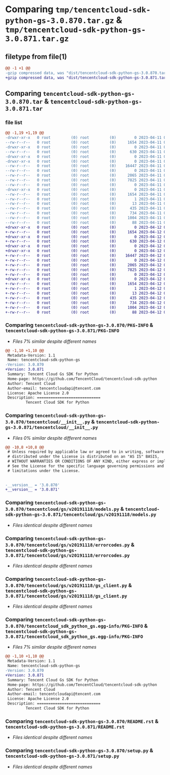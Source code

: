 # Comparing `tmp/tencentcloud-sdk-python-gs-3.0.870.tar.gz` & `tmp/tencentcloud-sdk-python-gs-3.0.871.tar.gz`

## filetype from file(1)

```diff
@@ -1 +1 @@
-gzip compressed data, was "dist/tencentcloud-sdk-python-gs-3.0.870.tar", last modified: Tue Apr 11 03:39:41 2023, max compression
+gzip compressed data, was "dist/tencentcloud-sdk-python-gs-3.0.871.tar", last modified: Wed Apr 12 00:25:34 2023, max compression
```

## Comparing `tencentcloud-sdk-python-gs-3.0.870.tar` & `tencentcloud-sdk-python-gs-3.0.871.tar`

### file list

```diff
@@ -1,19 +1,19 @@
-drwxr-xr-x   0 root         (0) root         (0)        0 2023-04-11 03:39:41.000000 tencentcloud-sdk-python-gs-3.0.870/
--rw-r--r--   0 root         (0) root         (0)     1654 2023-04-11 03:39:41.000000 tencentcloud-sdk-python-gs-3.0.870/PKG-INFO
-drwxr-xr-x   0 root         (0) root         (0)        0 2023-04-11 03:39:41.000000 tencentcloud-sdk-python-gs-3.0.870/tencentcloud/
--rw-r--r--   0 root         (0) root         (0)      630 2023-04-11 03:39:41.000000 tencentcloud-sdk-python-gs-3.0.870/tencentcloud/__init__.py
-drwxr-xr-x   0 root         (0) root         (0)        0 2023-04-11 03:39:41.000000 tencentcloud-sdk-python-gs-3.0.870/tencentcloud/gs/
-drwxr-xr-x   0 root         (0) root         (0)        0 2023-04-11 03:39:41.000000 tencentcloud-sdk-python-gs-3.0.870/tencentcloud/gs/v20191118/
--rw-r--r--   0 root         (0) root         (0)    16447 2023-04-11 03:39:41.000000 tencentcloud-sdk-python-gs-3.0.870/tencentcloud/gs/v20191118/models.py
--rw-r--r--   0 root         (0) root         (0)        0 2023-04-11 03:39:41.000000 tencentcloud-sdk-python-gs-3.0.870/tencentcloud/gs/v20191118/__init__.py
--rw-r--r--   0 root         (0) root         (0)     2065 2023-04-11 03:39:41.000000 tencentcloud-sdk-python-gs-3.0.870/tencentcloud/gs/v20191118/errorcodes.py
--rw-r--r--   0 root         (0) root         (0)     7825 2023-04-11 03:39:41.000000 tencentcloud-sdk-python-gs-3.0.870/tencentcloud/gs/v20191118/gs_client.py
--rw-r--r--   0 root         (0) root         (0)        0 2023-04-11 03:39:41.000000 tencentcloud-sdk-python-gs-3.0.870/tencentcloud/gs/__init__.py
-drwxr-xr-x   0 root         (0) root         (0)        0 2023-04-11 03:39:41.000000 tencentcloud-sdk-python-gs-3.0.870/tencentcloud_sdk_python_gs.egg-info/
--rw-r--r--   0 root         (0) root         (0)     1654 2023-04-11 03:39:41.000000 tencentcloud-sdk-python-gs-3.0.870/tencentcloud_sdk_python_gs.egg-info/PKG-INFO
--rw-r--r--   0 root         (0) root         (0)        1 2023-04-11 03:39:41.000000 tencentcloud-sdk-python-gs-3.0.870/tencentcloud_sdk_python_gs.egg-info/dependency_links.txt
--rw-r--r--   0 root         (0) root         (0)       13 2023-04-11 03:39:41.000000 tencentcloud-sdk-python-gs-3.0.870/tencentcloud_sdk_python_gs.egg-info/top_level.txt
--rw-r--r--   0 root         (0) root         (0)      435 2023-04-11 03:39:41.000000 tencentcloud-sdk-python-gs-3.0.870/tencentcloud_sdk_python_gs.egg-info/SOURCES.txt
--rw-r--r--   0 root         (0) root         (0)      734 2023-04-11 03:39:41.000000 tencentcloud-sdk-python-gs-3.0.870/README.rst
--rw-r--r--   0 root         (0) root         (0)     1004 2023-04-11 03:39:41.000000 tencentcloud-sdk-python-gs-3.0.870/setup.py
--rw-r--r--   0 root         (0) root         (0)       88 2023-04-11 03:39:41.000000 tencentcloud-sdk-python-gs-3.0.870/setup.cfg
+drwxr-xr-x   0 root         (0) root         (0)        0 2023-04-12 00:25:34.000000 tencentcloud-sdk-python-gs-3.0.871/
+-rw-r--r--   0 root         (0) root         (0)     1654 2023-04-12 00:25:34.000000 tencentcloud-sdk-python-gs-3.0.871/PKG-INFO
+drwxr-xr-x   0 root         (0) root         (0)        0 2023-04-12 00:25:34.000000 tencentcloud-sdk-python-gs-3.0.871/tencentcloud/
+-rw-r--r--   0 root         (0) root         (0)      630 2023-04-12 00:25:34.000000 tencentcloud-sdk-python-gs-3.0.871/tencentcloud/__init__.py
+drwxr-xr-x   0 root         (0) root         (0)        0 2023-04-12 00:25:34.000000 tencentcloud-sdk-python-gs-3.0.871/tencentcloud/gs/
+drwxr-xr-x   0 root         (0) root         (0)        0 2023-04-12 00:25:34.000000 tencentcloud-sdk-python-gs-3.0.871/tencentcloud/gs/v20191118/
+-rw-r--r--   0 root         (0) root         (0)    16447 2023-04-12 00:25:34.000000 tencentcloud-sdk-python-gs-3.0.871/tencentcloud/gs/v20191118/models.py
+-rw-r--r--   0 root         (0) root         (0)        0 2023-04-12 00:25:34.000000 tencentcloud-sdk-python-gs-3.0.871/tencentcloud/gs/v20191118/__init__.py
+-rw-r--r--   0 root         (0) root         (0)     2065 2023-04-12 00:25:34.000000 tencentcloud-sdk-python-gs-3.0.871/tencentcloud/gs/v20191118/errorcodes.py
+-rw-r--r--   0 root         (0) root         (0)     7825 2023-04-12 00:25:34.000000 tencentcloud-sdk-python-gs-3.0.871/tencentcloud/gs/v20191118/gs_client.py
+-rw-r--r--   0 root         (0) root         (0)        0 2023-04-12 00:25:34.000000 tencentcloud-sdk-python-gs-3.0.871/tencentcloud/gs/__init__.py
+drwxr-xr-x   0 root         (0) root         (0)        0 2023-04-12 00:25:34.000000 tencentcloud-sdk-python-gs-3.0.871/tencentcloud_sdk_python_gs.egg-info/
+-rw-r--r--   0 root         (0) root         (0)     1654 2023-04-12 00:25:34.000000 tencentcloud-sdk-python-gs-3.0.871/tencentcloud_sdk_python_gs.egg-info/PKG-INFO
+-rw-r--r--   0 root         (0) root         (0)        1 2023-04-12 00:25:34.000000 tencentcloud-sdk-python-gs-3.0.871/tencentcloud_sdk_python_gs.egg-info/dependency_links.txt
+-rw-r--r--   0 root         (0) root         (0)       13 2023-04-12 00:25:34.000000 tencentcloud-sdk-python-gs-3.0.871/tencentcloud_sdk_python_gs.egg-info/top_level.txt
+-rw-r--r--   0 root         (0) root         (0)      435 2023-04-12 00:25:34.000000 tencentcloud-sdk-python-gs-3.0.871/tencentcloud_sdk_python_gs.egg-info/SOURCES.txt
+-rw-r--r--   0 root         (0) root         (0)      734 2023-04-12 00:25:34.000000 tencentcloud-sdk-python-gs-3.0.871/README.rst
+-rw-r--r--   0 root         (0) root         (0)     1004 2023-04-12 00:25:34.000000 tencentcloud-sdk-python-gs-3.0.871/setup.py
+-rw-r--r--   0 root         (0) root         (0)       88 2023-04-12 00:25:34.000000 tencentcloud-sdk-python-gs-3.0.871/setup.cfg
```

### Comparing `tencentcloud-sdk-python-gs-3.0.870/PKG-INFO` & `tencentcloud-sdk-python-gs-3.0.871/PKG-INFO`

 * *Files 7% similar despite different names*

```diff
@@ -1,10 +1,10 @@
 Metadata-Version: 1.1
 Name: tencentcloud-sdk-python-gs
-Version: 3.0.870
+Version: 3.0.871
 Summary: Tencent Cloud Gs SDK for Python
 Home-page: https://github.com/TencentCloud/tencentcloud-sdk-python
 Author: Tencent Cloud
 Author-email: tencentcloudapi@tencent.com
 License: Apache License 2.0
 Description: ============================
         Tencent Cloud SDK for Python
```

### Comparing `tencentcloud-sdk-python-gs-3.0.870/tencentcloud/__init__.py` & `tencentcloud-sdk-python-gs-3.0.871/tencentcloud/__init__.py`

 * *Files 0% similar despite different names*

```diff
@@ -10,8 +10,8 @@
 # Unless required by applicable law or agreed to in writing, software
 # distributed under the License is distributed on an "AS IS" BASIS,
 # WITHOUT WARRANTIES OR CONDITIONS OF ANY KIND, either express or implied.
 # See the License for the specific language governing permissions and
 # limitations under the License.
 
 
-__version__ = '3.0.870'
+__version__ = '3.0.871'
```

### Comparing `tencentcloud-sdk-python-gs-3.0.870/tencentcloud/gs/v20191118/models.py` & `tencentcloud-sdk-python-gs-3.0.871/tencentcloud/gs/v20191118/models.py`

 * *Files identical despite different names*

### Comparing `tencentcloud-sdk-python-gs-3.0.870/tencentcloud/gs/v20191118/errorcodes.py` & `tencentcloud-sdk-python-gs-3.0.871/tencentcloud/gs/v20191118/errorcodes.py`

 * *Files identical despite different names*

### Comparing `tencentcloud-sdk-python-gs-3.0.870/tencentcloud/gs/v20191118/gs_client.py` & `tencentcloud-sdk-python-gs-3.0.871/tencentcloud/gs/v20191118/gs_client.py`

 * *Files identical despite different names*

### Comparing `tencentcloud-sdk-python-gs-3.0.870/tencentcloud_sdk_python_gs.egg-info/PKG-INFO` & `tencentcloud-sdk-python-gs-3.0.871/tencentcloud_sdk_python_gs.egg-info/PKG-INFO`

 * *Files 7% similar despite different names*

```diff
@@ -1,10 +1,10 @@
 Metadata-Version: 1.1
 Name: tencentcloud-sdk-python-gs
-Version: 3.0.870
+Version: 3.0.871
 Summary: Tencent Cloud Gs SDK for Python
 Home-page: https://github.com/TencentCloud/tencentcloud-sdk-python
 Author: Tencent Cloud
 Author-email: tencentcloudapi@tencent.com
 License: Apache License 2.0
 Description: ============================
         Tencent Cloud SDK for Python
```

### Comparing `tencentcloud-sdk-python-gs-3.0.870/README.rst` & `tencentcloud-sdk-python-gs-3.0.871/README.rst`

 * *Files identical despite different names*

### Comparing `tencentcloud-sdk-python-gs-3.0.870/setup.py` & `tencentcloud-sdk-python-gs-3.0.871/setup.py`

 * *Files identical despite different names*

